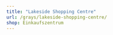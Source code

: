 ```yaml
---
title: "Lakeside Shopping Centre"
url: /grays/lakeside-shopping-centre/
shop: Einkaufszentrum
---
```

